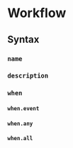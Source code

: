 # Workflow

## Syntax

### `name`

### `description`

### `when`

#### `when.event`

#### `when.any`

#### `when.all`
